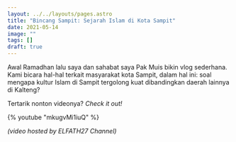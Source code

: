 ```yaml
---
layout: ../../layouts/pages.astro
title: "Bincang Sampit: Sejarah Islam di Kota Sampit"
date: 2021-05-14
image: ""
tags: []
draft: true
---
```


Awal Ramadhan lalu saya dan sahabat saya Pak Muis bikin vlog sederhana. Kami bicara hal-hal terkait masyarakat kota Sampit, dalam hal ini: soal mengapa kultur Islam di Sampit tergolong kuat dibandingkan daerah lainnya di Kalteng?

Tertarik nonton videonya? *Check it out!*

{% youtube "mkugvMi1iuQ" %}

*(video hosted by ELFATH27 Channel)*